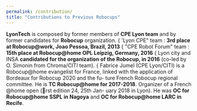 ```yaml
---
permalink: /contribution/
title: "Contributions to Previous Robocups"
---
```



**LyonTech** is composed by former members of **CPE Lyon team** and by former
candidates for **Robocup** organization.
{ 'Lyon CPE" team : **3rd place at Robocup@work, Joao Pessoa, Brazil, 2013**
{ "CPE Robot Forum" team : **15th place at Robocup@home OPL Leipzig,
Germany, 2016**
{ Lyon city and INSA **candidated for the organization of the Robocup, in 2016**
(co-led by O. Simonin from Chroma/CITI team).
{ Fabrice Jumel (CPE Lyon/CITI) is a Robocup@home evangelist for France,
linked with the application of Bordeaux for Robocup 2020 and the fu-
ture French Robocup regional committee. He is **TC Robocup@home for
2017-2018**. Organizer of a French @home open (rst edition 24, 25th Jan-
uary 2018 in Lyon). He was **OC for Robocup@home SSPL in Nagoya** and
**OC for Robocup@home LARC in Recife**.
